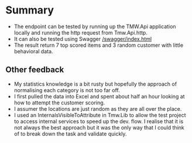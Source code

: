 ﻿# Summary
- The endpoint can be tested by running up the TMW.Api application locally and running the http request from Tmw.Api.http.
- It can also be tested using Swagger [/swagger/index.html](https://localhost:7174/swagger/index.html)
- The result return 7 top scored items and 3 random customer with little behavioral data. 

## Other feedback
- My statistics knowledge is a bit rusty but hopefully the approach of normalising each category is not too far off.
- I first pulled the data into Excel and spent about half an hour looking at how to attempt the customer scoring.
- I assumer the locations are just random as they are all over the place.
- I used an InternalsVisibleToAttribute in Tmw.Lib to allow the test project to access internal services to speed up the dev. flow. I realise that it is not always the best approach but it was the only way that I could think of to break down the task and validate quickly. 
